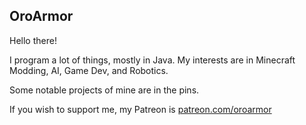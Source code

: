 ## OroArmor

Hello there!

I program a lot of things, mostly in Java. My interests are in Minecraft Modding, AI, Game Dev, and Robotics. 

Some notable projects of mine are in the pins.

If you wish to support me, my Patreon is [patreon.com/oroarmor](patreon.com/oroarmor)
